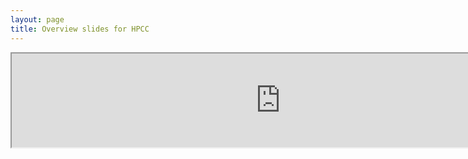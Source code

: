 ```yaml
---
layout: page
title: Overview slides for HPCC
---
```


<iframe src="https://hpcc.ucr.edu/presentations/2020-12-18_Workshop/hpcc_infrastructure/hpcc_infrastructure.html" frameborder="1" width="860" allowfullscreen="true" mozallowfullscreen="true" webkitallowfullscreen="true"></iframe>
